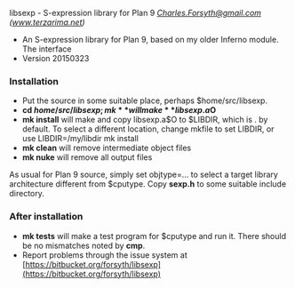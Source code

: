 libsexp - S-expression library for Plan 9
*Charles.Forsyth@gmail.com (www.terzarima.net)*

* An S-expression library for Plan 9, based on my older Inferno module.
  The interface 
* Version 20150323

### Installation ###

* Put the source in some suitable place, perhaps $home/src/libsexp.
* **cd $home/src/libsexp; mk** 
  will make **libsexp.a$O**
* **mk install**
  will make and copy libsexp.a$O to $LIBDIR, which is . by default.
  To select a different location, change mkfile to set LIBDIR, or use LIBDIR=/my/libdir mk install
* **mk clean**
  will remove intermediate object files
* **mk nuke**
  will remove all output files

As usual for Plan 9 source, simply set objtype=... to select a target library architecture different from $cputype.
Copy **sexp.h** to some suitable include directory.

### After installation ###

* **mk tests**
  will make a test program for $cputype and run it. There should be no mismatches noted by **cmp**.
* Report problems through the issue system at [https://bitbucket.org/forsyth/libsexp](https://bitbucket.org/forsyth/libsexp)